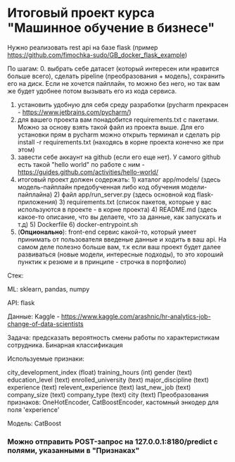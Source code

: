 # Итоговый проект курса "Машинное обучение в бизнесе"

Нужно реализовать rest api на базе flask (пример https://github.com/fimochka-sudo/GB_docker_flask_example)

По шагам:
0. выбрать себе датасет (который интересен или нравится больше всего), сделать pipeline (преобразования + модель), сохранить его на диск. Если не хочется пайплайн, то можно без него, но так вам же будет удобнее потом вызывать его из кода сервиса.
1. установить удобную для себя среду разработки (pycharm прекрасен - https://www.jetbrains.com/pycharm/)
2. для вашего проекта вам понадобится requirements.txt с пакетами. Можно за основу взять такой файл из проекта выше. Для его установки прям в pycharm можно открыть терминал и сделать pip install -r requirements.txt (находясь в корне проекта конечно же при этом)
3. завести себе аккаунт на github (если его еще нет). У самого github есть такой "hello world" по работе с ним - https://guides.github.com/activities/hello-world/
4. итоговый проект должен содержать: 1) каталог app/models/ (здесь модель-пайплайн предобученная либо код обучения модели-пайплайна) 2) файл app/run_server.py (здесь основной код flask-приложения) 3) requirements.txt (список пакетов, которые у вас используются в проекте - в корне проекта) 4) README.md (здесь какое-то описание, что вы делаете, что за данные, как запускать и т.д) 5) Dockerfile 6) docker-entrypoint.sh
5. (<b>Опционально</b>): front-end сервис какой-то, который умеет принимать от пользователя введеные данные и ходить в ваш api. На самом деле полезно больше вам, т.к если ваш проект будет далее развиваться (новые модели, интересные подходы), то это хороший пунктик к резюме и в принципе - строчка в портфолио)

Стек:

ML: sklearn, pandas, numpy

API: flask

Данные: Kaggle - https://www.kaggle.com/arashnic/hr-analytics-job-change-of-data-scientists

Задача: предсказать вероятность смены работы по характеристикам сотрудника. Бинарная классификация

Используемые признаки:

city_development_index (float)
training_hours (int)
gender (text)
education_level (text)
enrolled_university (text)
major_discipline (text)
experience (text)
relevent_experience (text)
last_new_job (text)
company_size (text)
company_type (text)
city (text)
Преобразования признаков: OneHotEncoder, CatBoostEncoder, кастомный энкодер для поля 'experience'

Модель: CatBoost

### Можно отправить POST-запрос на 127.0.0.1:8180/predict c полями, указанными в "Признаках"